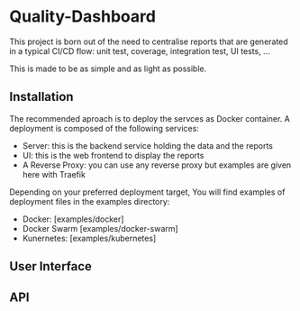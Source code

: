 # Quality-Dashboard

This project is born out of the need to centralise reports that are generated in a typical CI/CD flow: unit test, coverage, integration test, UI tests, ...

This is made to be as simple and as light as possible.

## Installation

The recommended aproach is to deploy the servces as Docker container. A deployment is composed of the following services:

- Server: this is the backend service holding the data and the reports
- UI: this is the web frontend to display the reports
- A Reverse Proxy: you can use any reverse proxy but examples are given here with Traefik

Depending on your preferred deployment target, You will find examples of deployment files in the examples directory:

- Docker: [examples/docker]
- Docker Swarm [examples/docker-swarm]
- Kunernetes: [examples/kubernetes]

## User Interface

## API
